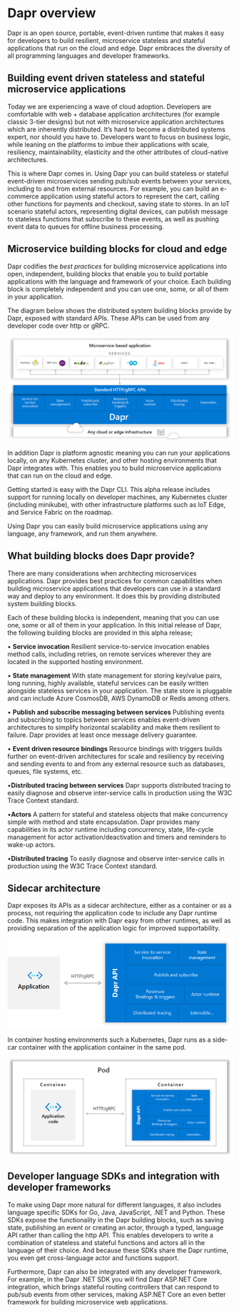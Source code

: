 
# Dapr overview

Dapr is an open source, portable, event-driven runtime that makes it easy for developers to build resilient, microservice stateless and stateful applications that run on the cloud and edge. Dapr embraces the diversity of all programming languages and developer frameworks. 

## Building event driven stateless and stateful microservice applications

Today we are experiencing a wave of cloud adoption. Developers are comfortable with web + database application architectures (for example classic 3-tier designs) but not with microservice application architectures which are inherently distributed. It’s hard to become a distributed systems expert, nor should you have to. Developers want to focus on business logic, while leaning on the platforms to imbue their applications with scale, resiliency, maintainability, elasticity and the other attributes of cloud-native architectures.

This is where Dapr comes in. Using Dapr you can build stateless or stateful event-driven microservices sending pub/sub events between your services, including to and from external resources. For example, you can build an e-commerce application using stateful actors to represent the cart, calling other functions for payments and checkout, saving state to stores. In an IoT scenario stateful actors, representing digital devices, can publish message to stateless functions that subscribe to these events, as well as pushing event data to queues for offline business processing.  

## Microservice building blocks for cloud and edge
Dapr codifies the *best practices* for building microservice applications into open, independent, building blocks that enable you to build portable applications with the language and framework of your choice. Each building block is completely independent and you can use one, some, or all of them in your application.

The diagram below shows the distributed system building blocks provide by Dapr, exposed with standard APIs. These APIs can be used from any developer code over http or gRPC.

![Dapr overview](images/overview.png)

In addition Dapr is platform agnostic meaning you can run your applications locally, on any Kubernetes cluster, and other hosting environments that Dapr integrates with. This enables you to build microservice applications that can run on the cloud and edge.

Getting started is easy with the Dapr CLI. This alpha release includes support for running locally on developer machines, any Kubernetes cluster (including minikube), with other infrastructure platforms such as IoT Edge, and Service Fabric on the roadmap.

Using Dapr you can easily build microservice applications 
using any language, any framework, and run them anywhere.

## What building blocks does Dapr provide?

There are many considerations when architecting microservices applications. Dapr provides best practices for common capabilities when building microservice applications that developers can use in a standard way and deploy to any environment. It does this by providing distributed system building blocks.

Each of these building blocks is independent, meaning that you can use one, some or all of them in your application.  In this initial release of Dapr, the following building blocks are provided in this alpha release;

• **Service invocation** Resilient service-to-service invocation enables method calls, including retries, on remote services wherever they are located in the supported hosting environment.

• **State management** With state management for storing key/value pairs, long running, highly available, stateful services can be easily written alongside stateless services in your application. The state store is pluggable and can include Azure CosmosDB, AWS DynamoDB or Redis among others.

• **Publish and subscribe messaging between services** Publishing events and subscribing to topics between services enables event-driven architectures to simplify horizontal scalability and make them resilient to failure. Dapr provides at least once message delivery guarantee.

• **Event driven resource bindings** Resource bindings with triggers builds further on event-driven architectures for scale and resiliency by receiving and sending events to and from any external resource such as databases, queues, file systems, etc.

•**Distributed tracing between services** Dapr supports distributed tracing to easily diagnose and observe inter-service calls in production using the W3C Trace Context standard.

•**Actors** A pattern for stateful and stateless objects that make concurrency simple with method and state encapsulation. Dapr provides many capabilities in its actor runtime including concurrency, state, life-cycle management for actor activation/deactivation and timers and reminders to wake-up actors. 

•**Distributed tracing** To easily diagnose and observe inter-service calls in production using the W3C Trace Context standard.

## Sidecar architecture 
Dapr exposes its APIs as a sidecar architecture, either as a container or as a process, not requiring the application code to include any Dapr runtime code. This makes integration with Dapr easy from other runtimes, as well as providing separation of the application logic for improved supportability. 

![Dapr running as a side-car process](./images/overview_sidecar.png)

In container hosting environments such a Kubernetes, Dapr runs as a side-car container with the application container in the same pod.

 ![Dapr running as a side-car container in a Kubernetes pod](./images/overview_sidecar_k8.png)

 

## Developer language SDKs and integration with developer frameworks 

To make using Dapr more natural for different languages, it also includes language specific SDKs for Go, Java, JavaScript, .NET and Python. These SDKs expose the functionality in the Dapr building blocks, such as saving state, publishing an event or creating an actor, through a typed, language API rather than calling the http API. This enables developers to write a combination of stateless and stateful functions and actors all in the language of their choice. And because these SDKs share the Dapr runtime, you even get cross-language actor and functions support.

Furthermore, Dapr can also be integrated with any developer framework.  For example, in the Dapr .NET SDK you will find Dapr ASP.NET Core integration, which brings stateful routing controllers that can respond to pub/sub events from other services, making ASP.NET Core an even better framework for building microservice web applications.

